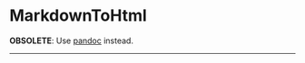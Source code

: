 # MarkdownToHtml

**OBSOLETE**: Use [pandoc] instead.

---

[pandoc]: https://github.com/jgm/pandoc
